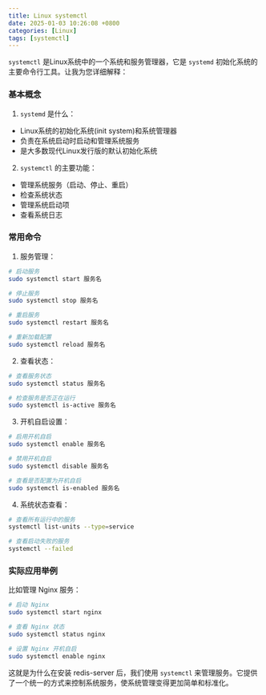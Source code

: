 ```yaml
---
title: Linux systemctl
date: 2025-01-03 10:26:08 +0800
categories: [Linux]
tags: [systemctl]
---
```


`systemctl` 是Linux系统中的一个系统和服务管理器，它是 `systemd` 初始化系统的主要命令行工具。让我为您详细解释：

### 基本概念

1. `systemd` 是什么：
- Linux系统的初始化系统(init system)和系统管理器
- 负责在系统启动时启动和管理系统服务
- 是大多数现代Linux发行版的默认初始化系统

2. `systemctl` 的主要功能：
- 管理系统服务（启动、停止、重启）
- 检查系统状态
- 管理系统启动项
- 查看系统日志

### 常用命令

1. 服务管理：
```bash
# 启动服务
sudo systemctl start 服务名

# 停止服务
sudo systemctl stop 服务名

# 重启服务
sudo systemctl restart 服务名

# 重新加载配置
sudo systemctl reload 服务名
```

2. 查看状态：
```bash
# 查看服务状态
sudo systemctl status 服务名

# 检查服务是否正在运行
sudo systemctl is-active 服务名
```

3. 开机自启设置：
```bash
# 启用开机自启
sudo systemctl enable 服务名

# 禁用开机自启
sudo systemctl disable 服务名

# 查看是否配置为开机自启
sudo systemctl is-enabled 服务名
```

4. 系统状态查看：
```bash
# 查看所有运行中的服务
systemctl list-units --type=service

# 查看启动失败的服务
systemctl --failed
```

### 实际应用举例

比如管理 Nginx 服务：
```bash
# 启动 Nginx
sudo systemctl start nginx

# 查看 Nginx 状态
sudo systemctl status nginx

# 设置 Nginx 开机自启
sudo systemctl enable nginx
```

这就是为什么在安装 redis-server 后，我们使用 `systemctl` 来管理服务。它提供了一个统一的方式来控制系统服务，使系统管理变得更加简单和标准化。
